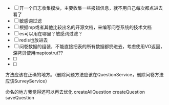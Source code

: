 
- [ ] 开一个日志收集模块，主要收集一些报错信息，就不用自己每次都点进去看了
- [ ] 敏感词过滤
- [ ] 根据mp或者其他比较出名的开源文档，来编写问卷系统的技术文档
- [ ] es可以用在哪里？敏感词过滤？
- [ ] redis也放进去
- [ ] 问卷数据的组装，不能直接把表的所有数据都扔进去，考虑使用VO返回，深拷贝使用maptostrut??
- [ ] 
- [ ] 

方法应该在正确的地方。（删除问题方法应该在QuestionService，删除问卷方法应该SurveyService）


命名的地方我觉得还可以再去优化
createAllQuestion
createQuestion
saveQuestion